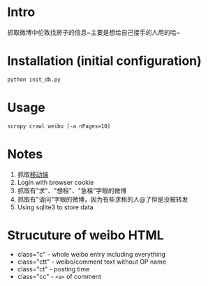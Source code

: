 # Intro
抓取微博中伦敦找房子的信息~主要是想给自己接手的人用的哈~

# Installation (initial configuration)
```sh
python init_db.py
```

# Usage
```sh
scrapy crawl weibo [-a nPages=10]
```

# Notes
1. 抓取[移动端](http://weibo.cn)
2. Login with browser cookie
3. 抓取有"求"、"想租"、"急租"字眼的微博
4. 抓取有"请问"字眼的微博，因为有些求租的人@了但是没被转发
5. Using sqlite3 to store data

# Strucuture of weibo HTML
- class="c"     - whole weibo entry including everything
- class="ctt"   - weibo/comment text without OP name
- class="ct"    - posting time
- class="cc"    - `<a>` of comment
